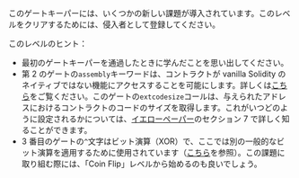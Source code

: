 このゲートキーパーには、いくつかの新しい課題が導入されています。このレベルをクリアするためには、侵入者として登録してください。

このレベルのヒント：

- 最初のゲートキーパーを通過したときに学んだことを思い出してください。
- 第 2 のゲートの`assembly`キーワードは、コントラクトが vanilla Solidity のネイティブではない機能にアクセスすることを可能にします。詳しくは[こちら](http://solidity.readthedocs.io/en/v0.4.23/assembly.html)をご覧ください。このゲートの`extcodesize`コールは、与えられたアドレスにおけるコントラクトのコードのサイズを取得します。これがいつどのように設定されるかについては、[イエローペーパー](https://ethereum.github.io/yellowpaper/paper.pdf)のセクション 7 で詳しく知ることができます。
- 3 番目のゲートの`^`文字はビット演算（XOR）で、ここでは別の一般的なビット演算を適用するために使用されています（[こちら](http://solidity.readthedocs.io/en/v0.4.23/miscellaneous.html#cheatsheet)を参照）。この課題に取り組む際には、「Coin Flip」レベルから始めるのも良いでしょう。
